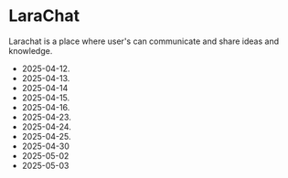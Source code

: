 # LaraChat

Larachat is a place where user's can communicate and share ideas and knowledge.
- 2025-04-12.
- 2025-04-13.
- 2025-04-14
- 2025-04-15.
- 2025-04-16.
- 2025-04-23.
- 2025-04-24.
- 2025-04-25.
- 2025-04-30
- 2025-05-02
- 2025-05-03